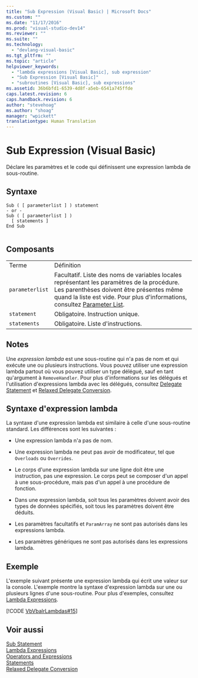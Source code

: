 ```yaml
---
title: "Sub Expression (Visual Basic) | Microsoft Docs"
ms.custom: ""
ms.date: "11/17/2016"
ms.prod: "visual-studio-dev14"
ms.reviewer: ""
ms.suite: ""
ms.technology: 
  - "devlang-visual-basic"
ms.tgt_pltfrm: ""
ms.topic: "article"
helpviewer_keywords: 
  - "lambda expressions [Visual Basic], sub expression"
  - "Sub Expression [Visual Basic]"
  - "subroutines [Visual Basic], sub expressions"
ms.assetid: 36b6bfd1-6539-4d8f-a5eb-6541a745ffde
caps.latest.revision: 6
caps.handback.revision: 6
author: "stevehoag"
ms.author: "shoag"
manager: "wpickett"
translationtype: Human Translation
---
```

# Sub Expression (Visual Basic)
Déclare les paramètres et le code qui définissent une expression lambda de sous\-routine.  
  
## Syntaxe  
  
```  
Sub ( [ parameterlist ] ) statement  
- or -  
Sub ( [ parameterlist ] )  
  [ statements ]  
End Sub  
  
```  
  
## Composants  
  
|||  
|-|-|  
|Terme|Définition|  
|`parameterlist`|Facultatif.  Liste des noms de variables locales représentant les paramètres de la procédure.  Les parenthèses doivent être présentes même quand la liste est vide.  Pour plus d'informations, consultez [Parameter List](../../../visual-basic/language-reference/statements/parameter-list.md).|  
|`statement`|Obligatoire.  Instruction unique.|  
|`statements`|Obligatoire.  Liste d'instructions.|  
  
## Notes  
 Une *expression lambda* est une sous\-routine qui n'a pas de nom et qui exécute une ou plusieurs instructions.  Vous pouvez utiliser une expression lambda partout où vous pouvez utiliser un type délégué, sauf en tant qu'argument à `RemoveHandler`.  Pour plus d'informations sur les délégués et l'utilisation d'expressions lambda avec les délégués, consultez [Delegate Statement](../../../visual-basic/language-reference/statements/delegate-statement.md) et [Relaxed Delegate Conversion](../../../visual-basic/programming-guide/language-features/delegates/relaxed-delegate-conversion.md).  
  
## Syntaxe d'expression lambda  
 La syntaxe d'une expression lambda est similaire à celle d'une sous\-routine standard.  Les différences sont les suivantes :  
  
-   Une expression lambda n'a pas de nom.  
  
-   Une expression lambda ne peut pas avoir de modificateur, tel que `Overloads` ou `Overrides`.  
  
-   Le corps d'une expression lambda sur une ligne doit être une instruction, pas une expression.  Le corps peut se composer d'un appel à une sous\-procédure, mais pas d'un appel à une procédure de fonction.  
  
-   Dans une expression lambda, soit tous les paramètres doivent avoir des types de données spécifiés, soit tous les paramètres doivent être déduits.  
  
-   Les paramètres facultatifs et `ParamArray` ne sont pas autorisés dans les expressions lambda.  
  
-   Les paramètres génériques ne sont pas autorisés dans les expressions lambda.  
  
## Exemple  
 L'exemple suivant présente une expression lambda qui écrit une valeur sur la console.  L'exemple montre la syntaxe d'expression lambda sur une ou plusieurs lignes d'une sous\-routine.  Pour plus d'exemples, consultez [Lambda Expressions](../../../visual-basic/programming-guide/language-features/procedures/lambda-expressions.md).  
  
 [!CODE [VbVbalrLambdas#15](../CodeSnippet/VS_Snippets_VBCSharp/VbVbalrLambdas#15)]  
  
## Voir aussi  
 [Sub Statement](../../../visual-basic/language-reference/statements/sub-statement.md)   
 [Lambda Expressions](../../../visual-basic/programming-guide/language-features/procedures/lambda-expressions.md)   
 [Operators and Expressions](../../../visual-basic/programming-guide/language-features/operators-and-expressions/index.md)   
 [Statements](../../../visual-basic/programming-guide/language-features/statements.md)   
 [Relaxed Delegate Conversion](../../../visual-basic/programming-guide/language-features/delegates/relaxed-delegate-conversion.md)